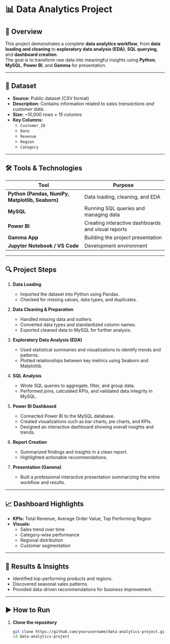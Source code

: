 # 📊 Data Analytics Project

## 🧩 Overview
This project demonstrates a complete **data analytics workflow**, from **data loading and cleaning** to **exploratory data analysis (EDA)**, **SQL querying**, and **dashboard creation**.  
The goal is to transform raw data into meaningful insights using **Python**, **MySQL**, **Power BI**, and **Gamma** for presentation.

---

## 📁 Dataset
- **Source:** Public dataset (CSV format)  
- **Description:** Contains information related to *sales transactions and customer data*.  
- **Size:** ~10,000 rows × 15 columns  
- **Key Columns:**  
  - `Customer_ID`  
  - `Date`  
  - `Revenue`  
  - `Region`  
  - `Category`

---

## 🛠 Tools & Technologies
| Tool | Purpose |
|------|----------|
| **Python (Pandas, NumPy, Matplotlib, Seaborn)** | Data loading, cleaning, and EDA |
| **MySQL** | Running SQL queries and managing data |
| **Power BI** | Creating interactive dashboards and visual reports |
| **Gamma App** | Building the project presentation |
| **Jupyter Notebook / VS Code** | Development environment |

---

## 🔍 Project Steps
1. **Data Loading**  
   - Imported the dataset into Python using Pandas.  
   - Checked for missing values, data types, and duplicates.

2. **Data Cleaning & Preparation**  
   - Handled missing data and outliers.  
   - Converted data types and standardized column names.  
   - Exported cleaned data to MySQL for further analysis.

3. **Exploratory Data Analysis (EDA)**  
   - Used statistical summaries and visualizations to identify trends and patterns.  
   - Plotted relationships between key metrics using Seaborn and Matplotlib.

4. **SQL Analysis**  
   - Wrote SQL queries to aggregate, filter, and group data.  
   - Performed joins, calculated KPIs, and validated data integrity in MySQL.

5. **Power BI Dashboard**  
   - Connected Power BI to the MySQL database.  
   - Created visualizations such as bar charts, pie charts, and KPIs.  
   - Designed an interactive dashboard showing overall insights and trends.

6. **Report Creation**  
   - Summarized findings and insights in a clean report.  
   - Highlighted actionable recommendations.

7. **Presentation (Gamma)**  
   - Built a professional interactive presentation summarizing the entire workflow and results.

---

## 📈 Dashboard Highlights
- **KPIs:** Total Revenue, Average Order Value, Top Performing Region  
- **Visuals:**  
  - Sales trend over time  
  - Category-wise performance  
  - Regional distribution  
  - Customer segmentation

---

## 🧠 Results & Insights
- Identified top-performing products and regions.  
- Discovered seasonal sales patterns.  
- Provided data-driven recommendations for business improvement.

---

## ▶️ How to Run
1. **Clone the repository**
   ```bash
   git clone https://github.com/yourusername/data-analytics-project.git
   cd data-analytics-project

